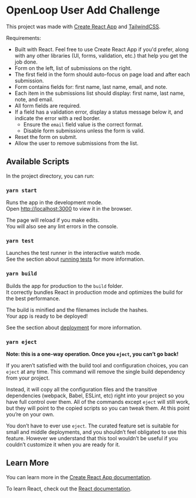 # OpenLoop User Add Challenge

This project was made with [Create React App](https://github.com/facebook/create-react-app) and [TailwindCSS](https://tailwindcss.com/).

Requirements: 
- Built with React. Feel free to use Create React App if you'd prefer, along with any other libraries (UI, forms, validation, etc.) that help you get the job done.
- Form on the left, list of submissions on the right.
- The first field in the form should auto-focus on page load and after each submission.
- Form contains fields for: first name, last name, email, and note.
- Each item in the submissions list should display: first name, last name, note, and email.
- All form fields are required.
- If a field has a validation error, display a status message below it, and indicate the error with a red border.
  - Ensure the `email` field value is the correct format.
  - Disable form submissions unless the form is valid.
- Reset the form on submit.
- Allow the user to remove submissions from the list.

## Available Scripts

In the project directory, you can run:

### `yarn start`

Runs the app in the development mode.\
Open [http://localhost:3000](http://localhost:3000) to view it in the browser.

The page will reload if you make edits.\
You will also see any lint errors in the console.

### `yarn test`

Launches the test runner in the interactive watch mode.\
See the section about [running tests](https://facebook.github.io/create-react-app/docs/running-tests) for more information.

### `yarn build`

Builds the app for production to the `build` folder.\
It correctly bundles React in production mode and optimizes the build for the best performance.

The build is minified and the filenames include the hashes.\
Your app is ready to be deployed!

See the section about [deployment](https://facebook.github.io/create-react-app/docs/deployment) for more information.

### `yarn eject`

**Note: this is a one-way operation. Once you `eject`, you can’t go back!**

If you aren’t satisfied with the build tool and configuration choices, you can `eject` at any time. This command will remove the single build dependency from your project.

Instead, it will copy all the configuration files and the transitive dependencies (webpack, Babel, ESLint, etc) right into your project so you have full control over them. All of the commands except `eject` will still work, but they will point to the copied scripts so you can tweak them. At this point you’re on your own.

You don’t have to ever use `eject`. The curated feature set is suitable for small and middle deployments, and you shouldn’t feel obligated to use this feature. However we understand that this tool wouldn’t be useful if you couldn’t customize it when you are ready for it.

## Learn More

You can learn more in the [Create React App documentation](https://facebook.github.io/create-react-app/docs/getting-started).

To learn React, check out the [React documentation](https://reactjs.org/).
